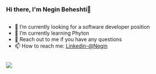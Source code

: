 ### Hi there, I'm Negin Beheshti👋
##

- 🔭 I’m currently looking for a software developer position
- 🌱 I’m currently learning Phyton
- 💬 Reach out to me if you have any questions
- 📫 How to reach me: [Linkedin-@Negin](https://www.linkedin.com/in/negin-beheshti-zavareh-69500187/)
##

<img src="https://github-readme-stats.vercel.app/api?username=neginBZ&&show_icons=true&title_color=ffffff&icon_color=bb2acf&text_color=daf7dc&bg_color=05445E">

